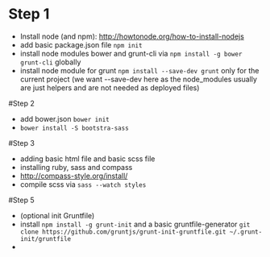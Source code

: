 # Step 1
* Install node (and npm): http://howtonode.org/how-to-install-nodejs
* add basic package.json file ```npm init```
* install node modules bower and grunt-cli via ```npm install -g bower grunt-cli``` globally 
* install node module for grunt ```npm install --save-dev grunt``` only for the current project (we want --save-dev here as the node_modules usually are just helpers and are not needed as deployed files)

#Step 2
* add bower.json ```bower init```
* ```bower install -S bootstra-sass```

#Step 3
* adding basic html file and basic scss file
* installing ruby, sass and compass
 * http://compass-style.org/install/
*  compile scss via ```sass --watch styles```

#Step 5
* (optional init Gruntfile)
 * install ```npm install -g grunt-init``` and a basic gruntfile-generator ```git clone https://github.com/gruntjs/grunt-init-gruntfile.git ~/.grunt-init/gruntfile```
 * 
